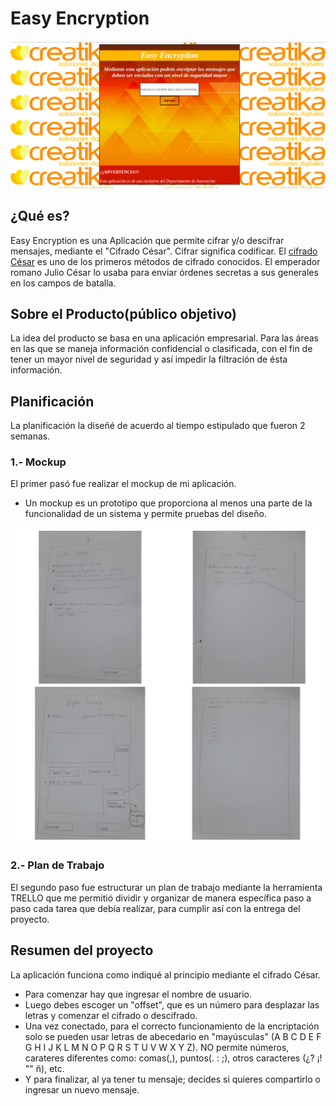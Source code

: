 # Easy Encryption

![imágen pagina](https://github.com/vnssmorales/SCL008-Cipher/blob/master/Imagenes/Captura%20de%20pantalla%20de%202019-02-12%2022-24-34.png)

## ¿Qué es?

Easy Encryption es una Aplicación que permite cifrar y/o descifrar mensajes, mediante el "Cifrado César".
Cifrar significa codificar. El [cifrado César](https://en.wikipedia.org/wiki/Caesar_cipher) es uno de los primeros métodos de cifrado conocidos. El emperador romano Julio César lo usaba para enviar órdenes secretas a sus generales en los campos de batalla.


## Sobre el Producto(público objetivo)

La idea del producto se basa en una aplicación empresarial. 
Para las áreas en las que se maneja información confidencial o clasificada, con el fin de tener un mayor nivel de seguridad y así impedir la filtración de ésta información. 

## Planificación

La planificación la diseñé de acuerdo al tiempo estipulado que fueron 2 semanas.

### 1.- Mockup
 
El primer pasó fue realizar el mockup de mi aplicación.
* Un mockup es un prototipo que proporciona al menos una parte de la funcionalidad de un sistema y permite pruebas del diseño.

![Mockup](https://github.com/vnssmorales/SCL008-Cipher/blob/master/Imagenes/fotos_mockup.jpg)

### 2.- Plan de Trabajo

El segundo paso fue estructurar un plan de trabajo mediante la herramienta TRELLO que me permitió dividir y organizar de manera específica paso a paso cada tarea que debía realizar, para cumplir así con la entrega del proyecto.

## Resumen del proyecto

La aplicación funciona como indiqué al principio mediante el cifrado César.

* Para comenzar hay que ingresar el nombre de usuario.
* Luego debes escoger un "offset", que es un número para desplazar las letras y comenzar el cifrado o descifrado.
* Una vez conectado, para el correcto funcionamiento de la encriptación solo se pueden usar letras de abecedario en "mayúsculas" (A B C D E F G H I J K L M N O P Q R S T U V W X Y Z). NO permite números, carateres diferentes como: comas(,), puntos(. : ;), otros caracteres (¿? ¡! "" ñ), etc.
* Y para finalizar, al ya tener tu mensaje; decides si quieres compartirlo o ingresar un nuevo mensaje.


